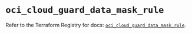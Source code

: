 # `oci_cloud_guard_data_mask_rule`

Refer to the Terraform Registry for docs: [`oci_cloud_guard_data_mask_rule`](https://registry.terraform.io/providers/hashicorp/oci/7.19.0/docs/resources/cloud_guard_data_mask_rule).

